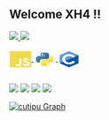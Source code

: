 ## Welcome XH4 !!
 <div>
  <a href="https://github.com/cutipu/">
  <img height="150em" src="https://github-readme-stats.vercel.app/api?username=cutipu&show_icons=true&theme=nomal"/>
  <img height="150em" src="https://github-readme-stats.vercel.app/api/top-langs/?username=cutipu&theme=nomal"/>
</div>
<div style="display: inline_block"><br>
  <img align="center" alt="cutipu-Js" height="30" width="40" src="https://raw.githubusercontent.com/devicons/devicon/master/icons/javascript/javascript-plain.svg">
  <img align="center" alt="cutipu-Python" height="30" width="40" src="https://raw.githubusercontent.com/devicons/devicon/master/icons/python/python-original.svg">
  <img align="center" alt="cutipu-C" height="30" width="40" src="https://raw.githubusercontent.com/devicons/devicon/master/icons/c/c-original.svg">
</div>
  
  ##
 
<div> 
  <a href="https://www.youtube.com/channel/UC-nas5SjDL3_1O4iparj6_A" target="_blank"><img src="https://img.shields.io/badge/YouTube-FF0000?style=for-the-badge&logo=youtube&logoColor=white" target="_blank"></a>
  <a href="https://www.instagram.com/" target="_blank"><img src="https://img.shields.io/badge/-Instagram-%23E4405F?style=for-the-badge&logo=instagram&logoColor=white" target="_blank"></a>
 <a href="https://t.me/rebychx" target="_blank"><img src="https://img.shields.io/badge/Telegram-7289DA?style=for-the-badge&logo=telegram&logoColor=white" target="_blank"></a> 
  <a href = "cutipu@gmail.com"><img src="https://img.shields.io/badge/-Gmail-%23333?style=for-the-badge&logo=gmail&logoColor=white" target="_blank"></a>
 
<a href="https://github.com/cutipu"><img alt="cutipu Graph"
    src="https://activity-graph.herokuapp.com/graph?username=cutipu&bg_color=FFFFFF&color=5BCDEC&line=5BCDEC&point=FFFFFF&hide_border=true" /></a>
 
</div>
